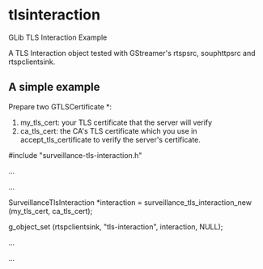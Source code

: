 # tlsinteraction
GLib TLS Interaction Example

A TLS Interaction object tested with GStreamer's rtspsrc, souphttpsrc and rtspclientsink.



A simple example
----------------
Prepare two GTLSCertificate *: 
1. my_tls_cert: your TLS certificate that the server will verify
2. ca_tls_cert: the CA's TLS certificate which you use in accept_tls_certificate to verify the server's certificate.


#include "surveillance-tls-interaction.h"

...

...

SurveillanceTlsInteraction *interaction = surveillance_tls_interaction_new (my_tls_cert, ca_tls_cert);

g_object_set (rtspclientsink, "tls-interaction", interaction, NULL);

...

...

